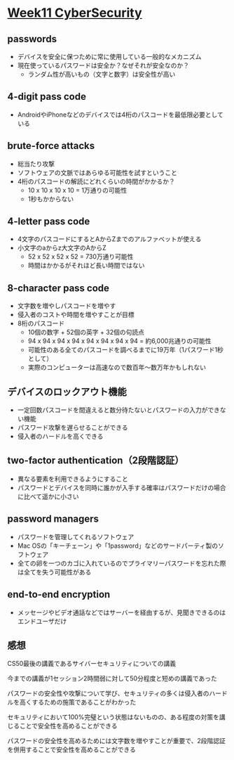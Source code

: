 # [Week11 CyberSecurity](https://cs50.jp/x/2022/cybersecurity/)

## passwords

- デバイスを安全に保つために常に使用している一般的なメカニズム
- 現在使っているパスワードは安全か？なぜそれが安全なのか？
  - ランダム性が高いもの（文字と数字）は安全性が高い

## 4-digit pass code

- AndroidやiPhoneなどのデバイスでは4桁のパスコードを最低限必要としている

## brute-force attacks

- 総当たり攻撃
- ソフトウェアの文脈ではあらゆる可能性を試すということ
- 4桁のパスコードの解読にどれくらいの時間がかかるか？
  - 10 x 10 x 10 x 10 = 1万通りの可能性
  - 1秒もかからない

## 4-letter pass code

- 4文字のパスコードにするとAからZまでのアルファベットが使える
- 小文字のaからz大文字のAからZ
  - 52 x 52 x 52 x 52 = 730万通り可能性
  - 時間はかかるがそれほど長い時間ではない

## 8-character pass code

- 文字数を増やしパスコードを増やす
- 侵入者のコストや時間を増やすことが目標
- 8桁のパスコード
  - 10個の数字 + 52個の英字 + 32個の句読点
  - 94 x 94 x 94 x 94 x 94 x 94 x 94 x 94 = 約6,000兆通りの可能性
  - 可能性のある全てのパスコードを調べるまでに19万年（1パスワード1秒として）
  - 実際のコンピューターは高速なので数百年〜数万年かもしれない

## デバイスのロックアウト機能

- 一定回数パスコードを間違えると数分待たないとパスワードの入力ができない機能
- パスワード攻撃を遅らせることができる
- 侵入者のハードルを高くできる

## two-factor authentication（2段階認証）

- 異なる要素を利用できるようにすること
- パスワードとデバイスを同時に誰かが入手する確率はパスワードだけの場合に比べて遥かに小さい

## password managers

- パスワードを管理してくれるソフトウェア
- Mac OSの「キーチェーン」や「1password」などのサードパーティ製のソフトウェア
- 全ての卵を一つのカゴに入れているのでプライマリーパスワードを忘れた際は全てを失う可能性がある

## end-to-end encryption

- メッセージやビデオ通話などではサーバーを経由するが、見聞きできるのはエンドユーザだけ

## 感想

CS50最後の講義であるサイバーセキュリティについての講義

今までの講義が1セッション2時間弱に対して50分程度と短めの講義であった

パスワードの安全性や攻撃について学び、セキュリティの多くは侵入者のハードルを高くするための施策であることがわかった

セキュリティにおいて100%完璧という状態はないものの、ある程度の対策を講じることで安全性を高めることができる

パスワードの安全性を高めるためには文字数を増やすことが重要で、2段階認証を併用することで安全性を高めることができる
